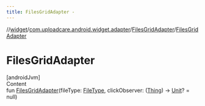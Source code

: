 ```yaml
---
title: FilesGridAdapter -
---
```

//[widget](../../index.md)/[com.uploadcare.android.widget.adapter](../index.md)/[FilesGridAdapter](index.md)/[FilesGridAdapter](-files-grid-adapter.md)



# FilesGridAdapter  
[androidJvm]  
Content  
fun [FilesGridAdapter](-files-grid-adapter.md)(fileType: [FileType](../../com.uploadcare.android.widget.controller/-file-type/index.md), clickObserver: ([Thing](../../com.uploadcare.android.widget.data/-thing/index.md)) -> [Unit](https://kotlinlang.org/api/latest/jvm/stdlib/kotlin/-unit/index.html)? = null)  



